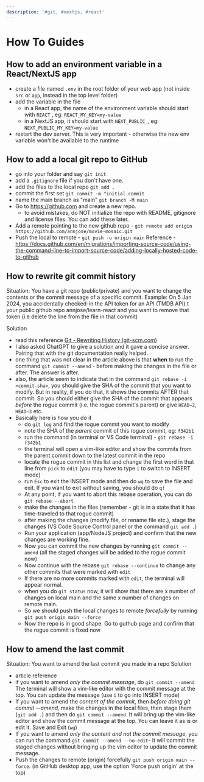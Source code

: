 ```yaml
---
description: '#git, #nextjs, #react'
---
```


# How To Guides

## How to add an environment variable in a React/NextJS app

* create a file named `.env` in the root folder of your web app (not inside `src` or `app`, instead in the top level folder)
* add the variable in the file
  * in a React app, the name of the environment variable should start with `REACT` , eg: `REACT_MY_KEY=my-value`
  * in a NextJS app, it should start with `NEXT_PUBLIC_`, eg: `NEXT_PUBLIC_MY_KEY=my-value`
* restart the dev server. This is very important - otherwise the new env variable won't be available to the runtime

## How to add a local git repo to GitHub

* go into your folder and say `git init`
* add a `.gitignore` file if you don't have one.
* add the files to the local repo `git add .`
* commit the first set `git commit -m "initial commit`
* name the main branch as "main" `git branch -M main`
* Go to https://github.com and create a new repo.
  * to avoid mistakes, do NOT initialize the repo with README, gitignore and license files. You can add these later.
* Add a remote pointing to the new github repo - `git remote add origin https://github.com/annjose/movie-mosaic.git`
* Push the local to remote - `git push -u origin main` Reference - https://docs.github.com/en/migrations/importing-source-code/using-the-command-line-to-import-source-code/adding-locally-hosted-code-to-github

## How to rewrite git commit history

Situation: You have a git repo (public/private) and you want to change the contents or the commit message of a specific commit. Example: On 5 Jan 2024, you accidentally checked-in the API token for an API (TMDB API) t your public github repo annjose/learn-react and you want to remove that token (i.e delete the line from the file in that commit)

Solution

* read this reference [Git - Rewriting History (git-scm.com)](https://git-scm.com/book/en/v2/Git-Tools-Rewriting-History)
* I also asked ChatGPT to give a solution and it gave a concise answer. Pairing that with the git documentation really helped.
* one thing that was not clear in the article above is that **when** to run the command `git commit --amend` - before making the changes in the file or after. The answer is after.
* also, the article seem to indicate that in the command `git rebase -i <commit-sha>`, you should give the SHA of the commit that you want to modify. But in reality, if you do that, it shows the commits AFTER that commit. So you should either give the SHA of the commit that appears _before_ the rogue commit (i.e. the rogue commit's parent) or give `HEAD~2`, `HEAD~3` etc.
* Basically here is how you do it
  * do `git log` and find the rogue commit you want to modify
  * note the SHA of the _parent_ commit of this rogue commit, eg: `f342b1`
  * run the command (in terminal or VS Code terminal) - `git rebase -i f342b1`
  * the terminal will open a vim-like editor and show the commits from the parent commit down to the latest commit in the repo
  * locate the rogue commit in this list and change the first word in that line from `pick` to `edit` (you may have to type `i` to switch to INSERT mode)
  * run `Esc` to exit the INSERT mode and then do `wq` to save the file and exit. If you want to exit without saving, you should do `q!`
  * At any point, if you want to abort this rebase operation, you can do `git rebase --abort`
  * make the changes in the files (remember - git is in a state that it has time-traveled to that rogue commit)
  * after making the changes (modify file, or rename file etc.), stage the changes (VS Code Source Control panel or the command `git add .`)
  * Run your application (app/NodeJS project) and confirm that the new changes are working fine.
  * Now you can commit the new changes by running `git commit --amend` (all the staged changes will be added to the rogue commit now)
  * Now continue with the rebase `git rebase --continue` to change any other commits that were marked with `edit`
  * If there are no more commits marked with `edit`, the terminal will appear normal.
  * when you do `git status` now, it will show that there are x number of changes on local main and the same x number of changes on remote main.
  * So we should push the local changes to remote _forcefully_ by running `git push origin main --force`
  * Now the repo is in good shape. Go to guthub page and confirm that the rogue commit is fixed now

## How to amend the last commit

Situation: You want to amend the last commit you made in a repo Solution

* article reference
* if you want to amend _only the commit message_, do `git commit --amend` The terminal will show a vim-like editor with the commit message at the top. You can update the message (use `i` to go into INSERT mode)
* If you want to amend the _content of the commit_, then _before doing git commit --amend_, make the changes in the local files, then stage them (`git add .`) and then do `git commit --amend`. It will bring up the vim-like editor and show the commit message at the top. You can leave it as is or edit it. Save and Exit (`wq`)
* If you want to amend _only the content and not the commit message_, you can run the command `git commit --amend --no-edit`- it will commit the staged changes without bringing up the vim editor to update the commit message.
* Push the changes to remote (origin) forcefully `git push origin main --force`. (in GitHub desktop app, use the option 'Force push origin' at the top)
